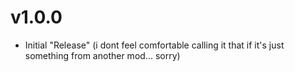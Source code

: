 # v1.0.0

- Initial "Release" (i dont feel comfortable calling it that if it's just something from another mod... sorry)

